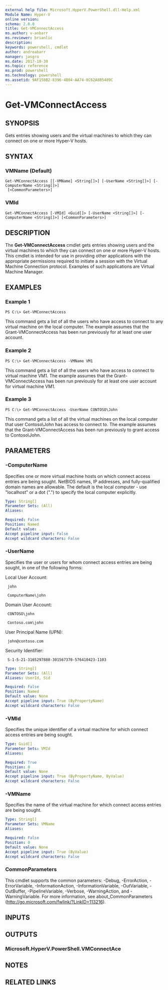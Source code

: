 ```yaml
---
external help file: Microsoft.HyperV.PowerShell.dll-Help.xml
Module Name: Hyper-V
online version: 
schema: 2.0.0
title: Get-VMConnectAccess
ms.author: v-anbarr
ms.reviewer: brianlic
description: 
keywords: powershell, cmdlet
author: andreabarr
manager: jasgro
ms.date: 2017-10-30
ms.topic: reference
ms.prod: powershell
ms.technology: powershell
ms.assetid: 9AF158B2-8396-4B04-AA74-8C62A8B5489C
---
```


# Get-VMConnectAccess

## SYNOPSIS
Gets entries showing users and the virtual machines to which they can connect on one or more Hyper-V hosts.

## SYNTAX

### VMName (Default)
```
Get-VMConnectAccess [[-VMName] <String[]>] [-UserName <String[]>] [-ComputerName <String[]>]
 [<CommonParameters>]
```

### VMId
```
Get-VMConnectAccess [-VMId] <Guid[]> [-UserName <String[]>] [-ComputerName <String[]>] [<CommonParameters>]
```

## DESCRIPTION
The **Get-VMConnectAccess** cmdlet gets entries showing users and the virtual machines to which they can connect on one or more Hyper-V hosts.
This cmdlet is intended for use in providing other applications with the appropriate permissions required to initiate a session with the Virtual Machine Connection protocol.
Examples of such applications are Virtual Machine Manager.

## EXAMPLES

### Example 1
```
PS C:\> Get-VMConnectAccess
```

This command gets a list of all the users who have access to connect to any virtual machine on the local computer.
The example assumes that the Grant-VMConnectAccess has been run previously for at least one user account.

### Example 2
```
PS C:\> Get-VMConnectAccess -VMName VM1
```

This command gets a list of all the users who have access to connect to virtual machine VM1.
The example assumes that the Grant-VMConnectAccess has been run previously for at least one user account for virtual machine VM1.

### Example 3
```
PS C:\> Get-VMConnectAccess -UserName CONTOSO\John
```

This command gets a list of all the virtual machines on the local computer that user Contoso\John has access to connect to.
The example assumes that the Grant-VMConnectAccess has been run previously to grant access to Contoso\John.

## PARAMETERS

### -ComputerName
Specifies one or more virtual machine hosts on which connect access entries are being sought.
NetBIOS names, IP addresses, and fully-qualified domain names are allowable.
The default is the local computer - use "localhost" or a dot (".") to specify the local computer explicitly.

```yaml
Type: String[]
Parameter Sets: (All)
Aliases: 

Required: False
Position: Named
Default value: .
Accept pipeline input: False
Accept wildcard characters: False
```

### -UserName
Specifies the user or users for whom connect access entries are being sought, in one of the following forms:

Local User Account:

     john

     ComputerName\john


Domain User Account:

     CONTOSO\john

     Contoso.com\john


User Principal Name (UPN):

     john@contoso.com


Security Identifier:

     S-1-5-21-3165297888-301567370-576410423-1103

```yaml
Type: String[]
Parameter Sets: (All)
Aliases: UserId, Sid

Required: False
Position: Named
Default value: None
Accept pipeline input: True (ByPropertyName)
Accept wildcard characters: False
```

### -VMId
Specifies the unique identifier of a virtual machine for which connect access entries are being sought.

```yaml
Type: Guid[]
Parameter Sets: VMId
Aliases: 

Required: True
Position: 0
Default value: None
Accept pipeline input: True (ByPropertyName, ByValue)
Accept wildcard characters: False
```

### -VMName
Specifies the name of the virtual machine for which connect access entries are being sought.

```yaml
Type: String[]
Parameter Sets: VMName
Aliases: 

Required: False
Position: 0
Default value: None
Accept pipeline input: True (ByValue)
Accept wildcard characters: False
```

### CommonParameters
This cmdlet supports the common parameters: -Debug, -ErrorAction, -ErrorVariable, -InformationAction, -InformationVariable, -OutVariable, -OutBuffer, -PipelineVariable, -Verbose, -WarningAction, and -WarningVariable. For more information, see about_CommonParameters (http://go.microsoft.com/fwlink/?LinkID=113216).

## INPUTS

## OUTPUTS

### Microsoft.HyperV.PowerShell.VMConnectAce

## NOTES

## RELATED LINKS


